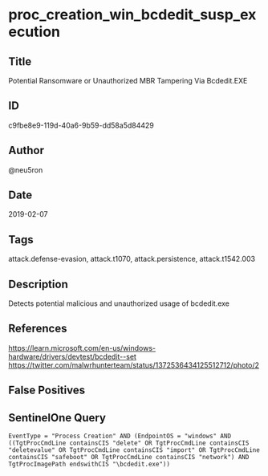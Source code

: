 # proc_creation_win_bcdedit_susp_execution

## Title
Potential Ransomware or Unauthorized MBR Tampering Via Bcdedit.EXE

## ID
c9fbe8e9-119d-40a6-9b59-dd58a5d84429

## Author
@neu5ron

## Date
2019-02-07

## Tags
attack.defense-evasion, attack.t1070, attack.persistence, attack.t1542.003

## Description
Detects potential malicious and unauthorized usage of bcdedit.exe

## References
https://learn.microsoft.com/en-us/windows-hardware/drivers/devtest/bcdedit--set
https://twitter.com/malwrhunterteam/status/1372536434125512712/photo/2

## False Positives


## SentinelOne Query
```
EventType = "Process Creation" AND (EndpointOS = "windows" AND ((TgtProcCmdLine containsCIS "delete" OR TgtProcCmdLine containsCIS "deletevalue" OR TgtProcCmdLine containsCIS "import" OR TgtProcCmdLine containsCIS "safeboot" OR TgtProcCmdLine containsCIS "network") AND TgtProcImagePath endswithCIS "\bcdedit.exe"))

```